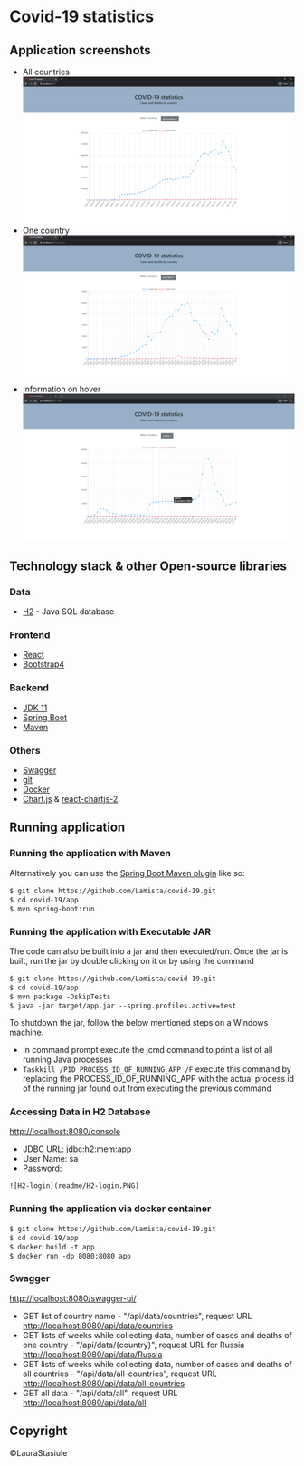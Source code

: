 # Covid-19 statistics

## Application screenshots
* All countries
![Main Page - statistics of all countries](readme/Main.PNG)
* One country
![Statistics of one country](readme/Argentina.PNG)
* Information on hover
![Information on point hover](readme/Turkey.PNG)

## Technology stack & other Open-source libraries
### Data
* [H2](https://www.h2database.com/html/main.html) - Java SQL database
### Frontend
* [React](https://reactjs.org/)
* [Bootstrap4](https://getbootstrap.com/docs/4.6/getting-started/introduction/)
### Backend
* [JDK 11](https://www.oracle.com/java/technologies/javase-jdk11-downloads.html)
* [Spring Boot](https://spring.io/projects/spring-boot)
* [Maven](https://maven.apache.org/)
### Others
* [Swagger](https://swagger.io/)
* [git](https://git-scm.com/)
* [Docker](https://www.docker.com/)
* [Chart.js](https://www.chartjs.org/docs/latest/) & [react-chartjs-2](https://github.com/reactchartjs/react-chartjs-2)

## Running application
### Running the application with Maven
Alternatively you can use the [Spring Boot Maven plugin](https://docs.spring.io/spring-boot/docs/current/reference/html/build-tool-plugins.html#build-tool-plugins-maven-plugin) like so:
```shell
$ git clone https://github.com/Lamista/covid-19.git
$ cd covid-19/app
$ mvn spring-boot:run
```
### Running the application with Executable JAR
The code can also be built into a jar and then executed/run. Once the jar is built, run the jar by double clicking on it or by using the command
```shell
$ git clone https://github.com/Lamista/covid-19.git
$ cd covid-19/app
$ mvn package -DskipTests
$ java -jar target/app.jar --spring.profiles.active=test
```
To shutdown the jar, follow the below mentioned steps on a Windows machine.
* In command prompt execute the jcmd command to print a list of all running Java processes
* `Taskkill /PID PROCESS_ID_OF_RUNNING_APP /F` execute this command by replacing the PROCESS_ID_OF_RUNNING_APP with the actual process id of the running jar found out from executing the previous command

### Accessing Data in H2 Database
[http://localhost:8080/console](http://localhost:8080/console)
* JDBC URL: jdbc:h2:mem:app
* User Name: sa
* Password:
```
![H2-login](readme/H2-login.PNG)
```
### Running the application via docker container
```shell
$ git clone https://github.com/Lamista/covid-19.git
$ cd covid-19/app
$ docker build -t app .
$ docker run -dp 8080:8080 app
```
### Swagger
[http://localhost:8080/swagger-ui/](http://localhost:8080/swagger-ui/)
* GET list of country name - "/api/data/countries", request URL [http://localhost:8080/api/data/countries](http://localhost:8080/api/data/countries)
* GET lists of weeks while collecting data, number of cases and deaths of one country - "/api/data/{country}", request URL for Russia [http://localhost:8080/api/data/Russia](http://localhost:8080/api/data/Russia)
* GET lists of weeks while collecting data, number of cases and deaths of all countries - "/api/data/all-countries", request URL [http://localhost:8080/api/data/all-countries](http://localhost:8080/api/data/all-countries)
* GET all data - "/api/data/all", request URL [http://localhost:8080/api/data/all](http://localhost:8080/api/data/all)


## Copyright
&copy;LauraStasiule